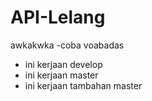 # API-Lelang
awkakwka
-coba voabadas
- ini kerjaan develop
- ini kerjaan master
- ini kerjaan tambahan master
